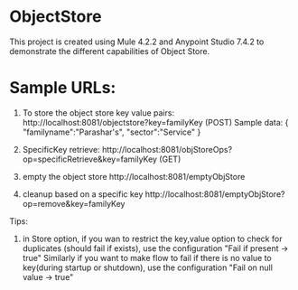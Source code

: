 # ObjectStore
This project is created using Mule 4.2.2 and Anypoint Studio 7.4.2 to demonstrate the different capabilities of Object Store.

Sample URLs:
============

1. To store the object store key value pairs:
http://localhost:8081/objectstore?key=familyKey (POST)
Sample data: {
	"familyname":"Parashar's",
	"sector":"Service"
}

2. SpecificKey retrieve:
http://localhost:8081/objStoreOps?op=specificRetrieve&key=familyKey (GET)

3. empty the object store
http://localhost:8081/emptyObjStore

4. cleanup based on a specific key
http://localhost:8081/emptyObjStore?op=remove&key=familyKey

Tips:
1. in Store option, if you wan to restrict the key,value option to check for duplicates (should fail if exists), use the configuration "Fail if present -> true"
Similarly if you want to make flow to fail if there is no value to key(during startup or shutdown), use the configuration "Fail on null value -> true"
